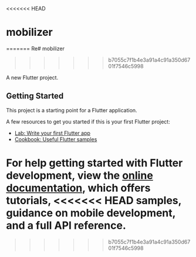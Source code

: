 <<<<<<< HEAD
# mobilizer
=======
Re# mobilizer
>>>>>>> b7055c7f1b4e3a91a4c91a350d6701f7546c5998

A new Flutter project.

## Getting Started

This project is a starting point for a Flutter application.

A few resources to get you started if this is your first Flutter project:

- [Lab: Write your first Flutter app](https://docs.flutter.dev/get-started/codelab)
- [Cookbook: Useful Flutter samples](https://docs.flutter.dev/cookbook)

For help getting started with Flutter development, view the
[online documentation](https://docs.flutter.dev/), which offers tutorials,
<<<<<<< HEAD
samples, guidance on mobile development, and a full API reference.
=======
>>>>>>> b7055c7f1b4e3a91a4c91a350d6701f7546c5998
